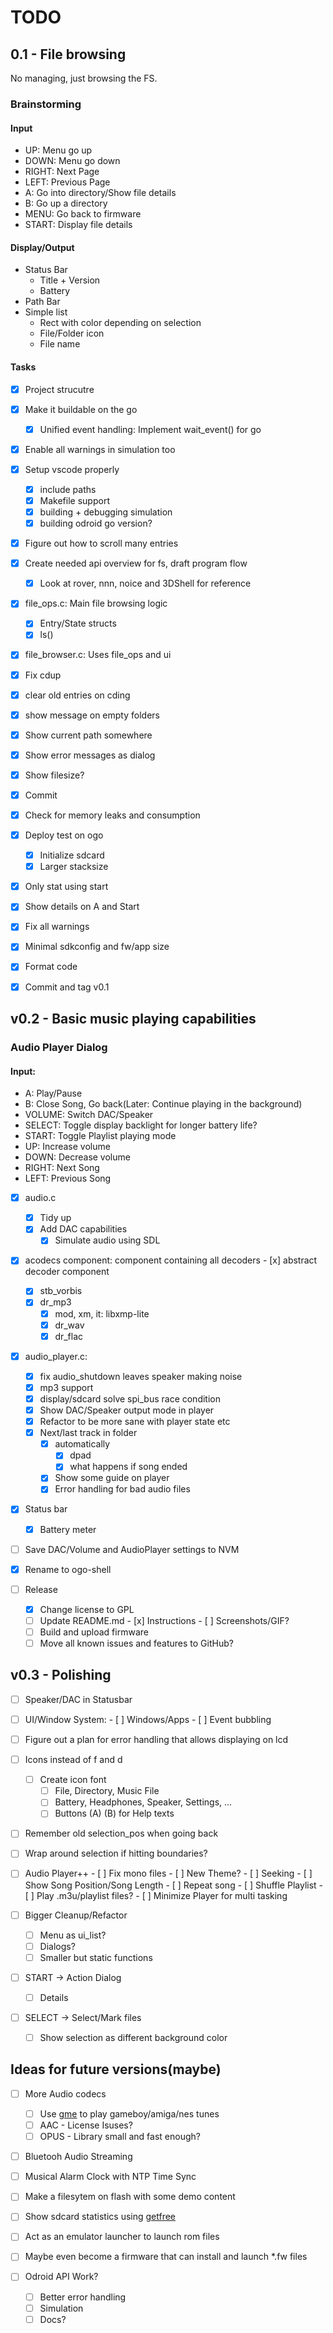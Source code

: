 TODO
====

0.1 - File browsing
-------------------

No managing, just browsing the FS.

### Brainstorming

#### Input

- UP: Menu go up
- DOWN: Menu go down
- RIGHT: Next Page
- LEFT: Previous Page
- A: Go into directory/Show file details
- B: Go up a directory
- MENU: Go back to firmware
- START: Display file details

#### Display/Output

- Status Bar
	- Title + Version
	- Battery
- Path Bar
- Simple list
	- Rect with color depending on selection
	- File/Folder icon
	- File name

#### Tasks

- [X] Project strucutre

- [X] Make it buildable on the go
	- [X] Unified event handling: Implement wait_event() for go

- [X] Enable all warnings in simulation too

- [x] Setup vscode properly
	- [x] include paths
	- [x] Makefile support
	- [x] building + debugging simulation
	- [x] building odroid go version?

- [x] Figure out how to scroll many entries

- [x] Create needed api overview for fs, draft program flow
	- [x] Look at rover, nnn, noice and 3DShell for reference

- [x] file_ops.c: Main file browsing logic
	- [x] Entry/State structs
	- [x] ls()

- [x] file_browser.c: Uses file_ops and ui

- [x] Fix cdup
- [x] clear old entries on cding
- [x] show message on empty folders
- [x] Show current path somewhere
- [x] Show error messages as dialog
- [x] Show filesize?

- [x] Commit
- [x] Check for memory leaks and consumption
- [x] Deploy test on ogo
	- [x] Initialize sdcard
	- [x] Larger stacksize

- [x] Only stat using start
- [x] Show details on A and Start
- [x] Fix all warnings
- [x] Minimal sdkconfig and fw/app size
- [x] Format code

- [x] Commit and tag v0.1

v0.2 - Basic music playing capabilities
---------------------------------------

### Audio Player Dialog

#### Input:

- A: Play/Pause
- B: Close Song, Go back(Later: Continue playing in the background)
- VOLUME: Switch DAC/Speaker
- SELECT: Toggle display backlight for longer battery life?
- START: Toggle Playlist playing mode
- UP: Increase volume
- DOWN: Decrease volume
- RIGHT: Next Song
- LEFT: Previous Song

- [x] audio.c
	- [x] Tidy up
	- [x] Add DAC capabilities
        - [x] Simulate audio using SDL

- [x] acodecs component: component containing all decoders
        - [x] abstract decoder component
	- [x] stb_vorbis
	- [x] dr_mp3
        - [x] mod, xm, it: libxmp-lite
        - [x] dr_wav
        - [x] dr_flac

- [x] audio_player.c:
	- [x] fix audio_shutdown leaves speaker making noise
	- [x] mp3 support
	- [x] display/sdcard solve spi_bus race condition
	- [x] Show DAC/Speaker output mode in player
	- [x] Refactor to be more sane with player state etc
	- [x] Next/last track in folder
	    - [x] automatically
            - [x] dpad
            - [x] what happens if song ended
        - [x] Show some guide on player
        - [x] Error handling for bad audio files

- [x] Status bar
    - [x] Battery meter

- [ ] Save DAC/Volume and AudioPlayer settings to NVM

- [x] Rename to ogo-shell
- [ ] Release
    - [x] Change license to GPL
    - [ ] Update README.md
            - [x] Instructions
            - [ ] Screenshots/GIF?
    - [ ] Build and upload firmware
    - [ ] Move all known issues and features to GitHub?

v0.3 - Polishing
----------------

- [ ] Speaker/DAC in Statusbar
- [ ] UI/Window System:
        - [ ] Windows/Apps
        - [ ] Event bubbling
- [ ] Figure out a plan for error handling that allows displaying on lcd
- [ ] Icons instead of f and d
	- [ ] Create icon font
		- [ ] File, Directory, Music File
		- [ ] Battery, Headphones, Speaker, Settings, ...
		- [ ] Buttons (A) (B) for Help texts
- [ ] Remember old selection_pos when going back
- [ ] Wrap around selection if hitting boundaries?

- [ ] Audio Player++
        - [ ] Fix mono files
        - [ ] New Theme?
        - [ ] Seeking
        - [ ] Show Song Position/Song Length
        - [ ] Repeat song
        - [ ] Shuffle Playlist
        - [ ] Play .m3u/playlist files?
        - [ ] Minimize Player for multi tasking

- [ ] Bigger Cleanup/Refactor
	- [ ] Menu as ui_list?
	- [ ] Dialogs?
	- [ ] Smaller but static functions

- [ ] START -> Action Dialog
	- [ ] Details
- [ ] SELECT -> Select/Mark files
	- [ ] Show selection as different background color

Ideas for future versions(maybe)
--------------------------------

- [ ] More Audio codecs
    - [ ] Use [gme](http://slack.net/~ant/libs/audio.html) to play gameboy/amiga/nes tunes
    - [ ] AAC - License Isuses?
    - [ ] OPUS - Library small and fast enough?

- [ ] Bluetooh Audio Streaming
- [ ] Musical Alarm Clock with NTP Time Sync
- [ ] Make a filesytem on flash with some demo content

- [ ] Show sdcard statistics using [getfree](http://elm-chan.org/fsw/ff/doc/getfree.html)
- [ ] Act as an emulator launcher to launch rom files
- [ ] Maybe even become a firmware that can install and launch *.fw files

- [ ] Odroid API Work?
	- [ ] Better error handling
	- [ ] Simulation
	- [ ] Docs?
